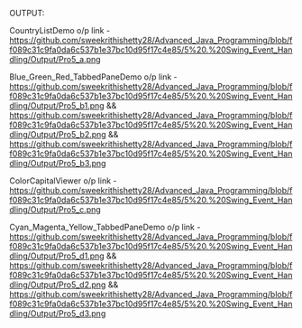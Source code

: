 OUTPUT:

CountryListDemo o/p link - https://github.com/sweekrithishetty28/Advanced_Java_Programming/blob/ff089c31c9fa0da6c537b1e37bc10d95f17c4e85/5%20.%20Swing_Event_Handling/Output/Pro5_a.png

 Blue_Green_Red_TabbedPaneDemo o/p link - https://github.com/sweekrithishetty28/Advanced_Java_Programming/blob/ff089c31c9fa0da6c537b1e37bc10d95f17c4e85/5%20.%20Swing_Event_Handling/Output/Pro5_b1.png && https://github.com/sweekrithishetty28/Advanced_Java_Programming/blob/ff089c31c9fa0da6c537b1e37bc10d95f17c4e85/5%20.%20Swing_Event_Handling/Output/Pro5_b2.png && https://github.com/sweekrithishetty28/Advanced_Java_Programming/blob/ff089c31c9fa0da6c537b1e37bc10d95f17c4e85/5%20.%20Swing_Event_Handling/Output/Pro5_b3.png

ColorCapitalViewer o/p link - https://github.com/sweekrithishetty28/Advanced_Java_Programming/blob/ff089c31c9fa0da6c537b1e37bc10d95f17c4e85/5%20.%20Swing_Event_Handling/Output/Pro5_c.png

Cyan_Magenta_Yellow_TabbedPaneDemo o/p link - https://github.com/sweekrithishetty28/Advanced_Java_Programming/blob/ff089c31c9fa0da6c537b1e37bc10d95f17c4e85/5%20.%20Swing_Event_Handling/Output/Pro5_d1.png && https://github.com/sweekrithishetty28/Advanced_Java_Programming/blob/ff089c31c9fa0da6c537b1e37bc10d95f17c4e85/5%20.%20Swing_Event_Handling/Output/Pro5_d2.png  && https://github.com/sweekrithishetty28/Advanced_Java_Programming/blob/ff089c31c9fa0da6c537b1e37bc10d95f17c4e85/5%20.%20Swing_Event_Handling/Output/Pro5_d3.png

